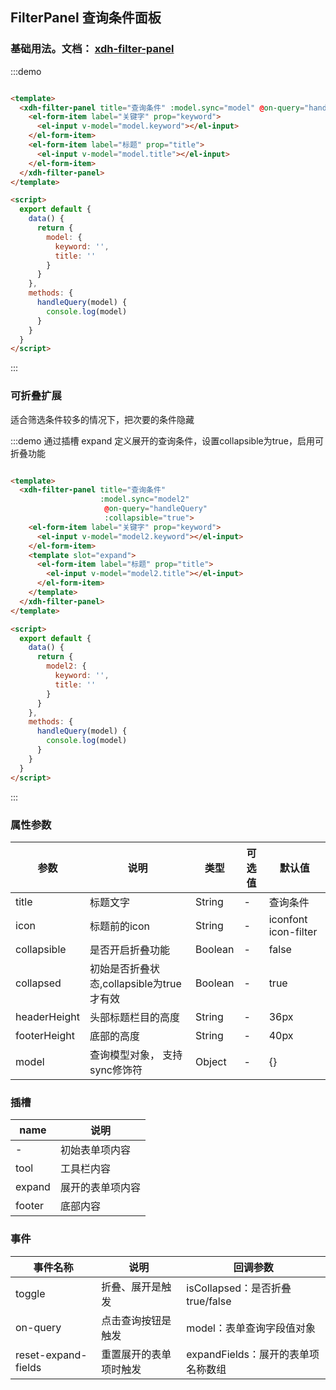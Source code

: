 
## FilterPanel 查询条件面板

### 基础用法。文档： [xdh-filter-panel](#/src/widgets%2Fmodule-widgets_xdh-filter-panel.html)

:::demo

```html

<template>
  <xdh-filter-panel title="查询条件" :model.sync="model" @on-query="handleQuery">
    <el-form-item label="关键字" prop="keyword">
      <el-input v-model="model.keyword"></el-input>
    </el-form-item>
    <el-form-item label="标题" prop="title">
      <el-input v-model="model.title"></el-input>
    </el-form-item>
  </xdh-filter-panel>
</template>

<script>
  export default {
    data() {
      return {
        model: {
          keyword: '',
          title: ''
        }
      }
    },
    methods: {
      handleQuery(model) {
        console.log(model)
      }
    }
  }
</script>

```
:::

### 可折叠扩展

适合筛选条件较多的情况下，把次要的条件隐藏

:::demo 通过插槽 expand 定义展开的查询条件，设置collapsible为true，启用可折叠功能

```html

<template>
  <xdh-filter-panel title="查询条件"
                    :model.sync="model2"
                     @on-query="handleQuery"
                     :collapsible="true">
    <el-form-item label="关键字" prop="keyword">
      <el-input v-model="model2.keyword"></el-input>
    </el-form-item>
    <template slot="expand">
      <el-form-item label="标题" prop="title">
        <el-input v-model="model2.title"></el-input>
      </el-form-item>
    </template>
  </xdh-filter-panel>
</template>

<script>
  export default {
    data() {
      return {
        model2: {
          keyword: '',
          title: ''
        }
      }
    },
    methods: {
      handleQuery(model) {
        console.log(model)
      }
    }
  }
</script>

```
:::

### 属性参数

| 参数 | 说明 | 类型 | 可选值 | 默认值 |
|----|----|----|----|----|
| title | 标题文字 | String | -  | 查询条件 |
| icon | 标题前的icon | String | - | iconfont icon-filter |
| collapsible | 是否开启折叠功能 | Boolean | -  | false |
| collapsed | 初始是否折叠状态,collapsible为true才有效 | Boolean | -  | true |
| headerHeight | 头部标题栏目的高度 | String | -  | 36px |
| footerHeight | 底部的高度 | String | -  | 40px |
| model | 查询模型对象， 支持sync修饰符 | Object | -  | {} |

###  插槽

| name | 说明 |
|-----|-----|
| - | 初始表单项内容 |
| tool | 工具栏内容 |
| expand | 展开的表单项内容 |
| footer | 底部内容 |

### 事件

| 事件名称 | 说明 | 回调参数 |
|----|----|----|
| toggle | 折叠、展开是触发 | isCollapsed：是否折叠 true/false |
| on-query | 点击查询按钮是触发 | model：表单查询字段值对象 |
| reset-expand-fields | 重置展开的表单项时触发 | expandFields：展开的表单项名称数组 |
